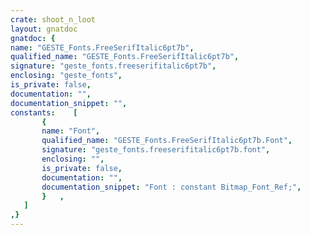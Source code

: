 ```yaml
---
crate: shoot_n_loot
layout: gnatdoc
gnatdoc: {
name: "GESTE_Fonts.FreeSerifItalic6pt7b",
qualified_name: "GESTE_Fonts.FreeSerifItalic6pt7b",
signature: "geste_fonts.freeserifitalic6pt7b",
enclosing: "geste_fonts",
is_private: false,
documentation: "",
documentation_snippet: "",
constants:    [
       {
       name: "Font",
       qualified_name: "GESTE_Fonts.FreeSerifItalic6pt7b.Font",
       signature: "geste_fonts.freeserifitalic6pt7b.font",
       enclosing: "",
       is_private: false,
       documentation: "",
       documentation_snippet: "Font : constant Bitmap_Font_Ref;",
       }   ,
   ]
,}
---
```

